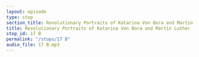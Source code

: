 ```yaml
---
layout: episode
type: stop
section_title: Revolutionary Portraits of Katarina Von Bora and Martin Luther
title: Revolutionary Portraits of Katarina Von Bora and Martin Luther
stop_id: 17 B
permalink: "/stops/17 B"
audio_file: 17 B.mp3
---
```


